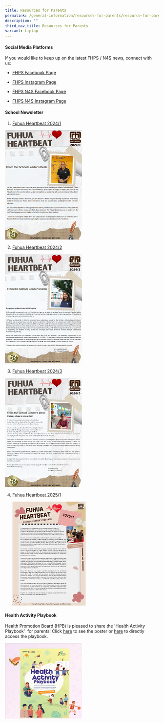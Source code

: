 ```yaml
---
title: Resources for Parents
permalink: /general-information/resources-for-parents/resource-for-parents/
description: ""
third_nav_title: Resources for Parents
variant: tiptap
---
```

<h4><strong>Social Media Platforms</strong></h4>
<p>If you would like to keep up on the latest FHPS / N4S news, connect with
us:</p>
<ul data-tight="true" class="tight">
<li>
<p><a href="https://www.facebook.com/FuhuaPrimary" rel="noopener noreferrer nofollow" target="_blank">FHPS Facebook Page</a>
</p>
</li>
<li>
<p><a href="https://www.instagram.com/fuhua_pri/?hl=en" rel="noopener noreferrer nofollow" target="_blank">FHPS Instagram Page</a>
</p>
</li>
<li>
<p><a href="https://www.facebook.com/fhpsn4s" rel="noopener noreferrer nofollow" target="_blank">FHPS N4S Facebook Page</a>
</p>
</li>
<li>
<p><a href="https://www.instagram.com/n4s_fhps/" rel="noopener noreferrer nofollow" target="_blank">FHPS N4S Instagram Page</a>
</p>
</li>
</ul>
<h4><strong>School Newsletter</strong></h4>
<ol data-tight="true" class="tight">
<li>
<p><a href="https://go.gov.sg/fhpshb20241" rel="noopener noreferrer nofollow" target="_blank">Fuhua Heartbeat 2024/1</a>
</p>
</li>
</ol>
<p></p>
<div class="isomer-image-wrapper">
<img style="width: 50%;" height="auto" width="100%" alt="" src="/images/Screenshot_2024_03_18_152336.png">
</div>
<ol start="2" data-tight="true" class="tight">
<li>
<p><a href="https://go.gov.sg/fhpshb20242" rel="noopener noreferrer nofollow" target="_blank">Fuhua Heartbeat 2024/2</a>
</p>
</li>
</ol>
<p></p>
<div class="isomer-image-wrapper">
<img style="width: 50%;" height="auto" width="100%" alt="" src="/images/Fuhua_Heartbeat_2.jpg">
</div>
<ol start="3" data-tight="true" class="tight">
<li>
<p><a href="https://go.gov.sg/fuhuaheartbeat20243" rel="noopener nofollow" target="_blank">Fuhua Heartbeat 2024/3</a>
</p>
</li>
</ol>
<p></p>
<div class="isomer-image-wrapper">
<img style="width: 50%;" height="auto" width="100%" alt="" src="/images/fuhua_heartbeeat_2024_3.png">
</div>
<ol start="4" data-tight="true" class="tight">
<li>
<p><a href="https://go.gov.sg/fuhuaheartbeat20251" rel="noopener nofollow" target="_blank">Fuhua Heartbeat 2025/1</a>
</p>
<p></p>
<div class="isomer-image-wrapper">
<img style="width: 50%;" height="auto" width="100%" alt="" src="/images/1.jpg">
</div>
</li>
</ol>
<h4><strong>Health Activity Playbook</strong></h4>
<p>Health Promotion Board (HPB) is pleased to share the 'Health Activity
Playbook'&nbsp; for parents! Click <a href="/files/Resource for Parents/playbookedm.pdf" rel="noopener noreferrer nofollow" target="_blank">here</a> to see the poster
or <a href="https://ch-api.healthhub.sg/api/public/content/f420cccaff34408e809645c525ab9aca?_gl=1*5q6q0r*_ga*MTc4NjEzNTYuMTcxMDY2NDE5NQ..*_ga_VQW1KL2RMR*MTcxNTE1MjY4Ny4yNC4xLjE3MTUxNTI3MzQuMTMuMC4w" rel="noopener noreferrer nofollow" target="_blank">here</a> to
directly access the playbook.</p>
<p></p>
<div class="isomer-image-wrapper">
<img style="width: 50%;" height="auto" width="100%" alt="" src="/images/School Administration/Resources for Parents/Screenshot_2024_05_16_002332.jpg">
</div>
<p></p>
